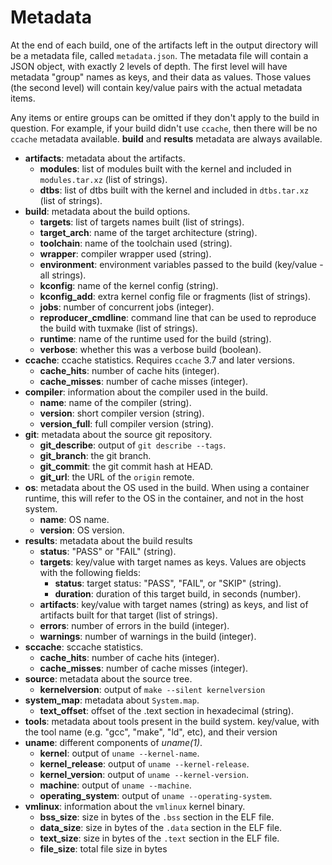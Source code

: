 # Metadata

At the end of each build, one of the artifacts left in the output directory
will be a metadata file, called `metadata.json`. The metadata file will contain
a JSON object, with exactly 2 levels of depth. The first level will have
metadata "group" names as keys, and their data as values. Those values (the
second level) will contain key/value pairs with the actual metadata items.

Any items or entire groups can be omitted if they don't apply to the build in
question. For example, if your build didn't use `ccache`, then there will be no
`ccache` metadata available. **build** and **results** metadata are always
available.


- **artifacts**: metadata about the artifacts.
    - **modules**: list of modules built with the kernel and included in `modules.tar.xz` (list of strings).
    - **dtbs**: list of dtbs built with the kernel and included in `dtbs.tar.xz` (list of strings).
- **build**: metadata about the build options.
    - **targets**: list of targets names built (list of strings).
    - **target_arch**: name of the target architecture (string).
    - **toolchain**: name of the toolchain used (string).
    - **wrapper**: compiler wrapper used (string).
    - **environment**: environment variables passed to the build (key/value - all strings).
    - **kconfig**: name of the kernel config (string).
    - **kconfig_add**: extra kernel config file or fragments (list of strings).
    - **jobs**: number of concurrent jobs (integer).
    - **reproducer_cmdline**: command line that can be used to reproduce the build with tuxmake (list of strings).
    - **runtime**: name of the runtime used for the build (string).
    - **verbose**: whether this was a verbose build (boolean).
- **ccache**: ccache statistics. Requires `ccache` 3.7 and later versions.
    - **cache_hits**: number of cache hits (integer).
    - **cache_misses**: number of cache misses (integer).
- **compiler**: information about the compiler used in the build.
    - **name**: name of the compiler (string).
    - **version**: short compiler version (string).
    - **version_full**: full compiler version (string).
- **git**: metadata about the source git repository.
    - **git_describe**: output of `git describe --tags`.
    - **git_branch**: the git branch.
    - **git_commit**: the git commit hash at HEAD.
    - **git_url**: the URL of the `origin` remote.
- **os**: metadata about the OS used in the build. When using a container
  runtime, this will refer to the OS in the container, and not in the host
  system.
    - **name**: OS name.
    - **version**: OS version.
- **results**: metadata about the build results
    - **status**: "PASS" or "FAIL" (string).
    - **targets**: key/value with target names as keys. Values are objects with
      the following fields:
        * **status**: target status: "PASS", "FAIL", or "SKIP" (string).
        * **duration**: duration of this target build, in seconds (number).
    - **artifacts**: key/value with target names (string) as keys, and list of
      artifacts built for that target (list of strings).
    - **errors**: number of errors in the build (integer).
    - **warnings**: number of warnings in the build (integer).
- **sccache**: sccache statistics.
    - **cache_hits**: number of cache hits (integer).
    - **cache_misses**: number of cache misses (integer).
- **source**: metadata about the source tree.
    - **kernelversion**: output of `make --silent kernelversion`
- **system_map**: metadata about `System.map`.
    - **text_offset**: offset of the .text section in hexadecimal (string).
- **tools**: metadata about tools present in the build system. key/value, with
  the tool name (e.g. "gcc", "make", "ld", etc), and their version
- **uname**: different components of *uname(1)*.
    - **kernel**: output of `uname --kernel-name`.
    - **kernel_release**: output of `uname --kernel-release`.
    - **kernel_version**: output of `uname --kernel-version`.
    - **machine**: output of `uname --machine`.
    - **operating_system**: output of `uname --operating-system`.
- **vmlinux**: information about the `vmlinux` kernel binary.
    - **bss_size**: size in bytes of the `.bss` section in the ELF file.
    - **data_size**: size in bytes of the `.data` section in the ELF file.
    - **text_size**: size in bytes of the `.text` section in the ELF file.
    - **file_size**: total file size in bytes

